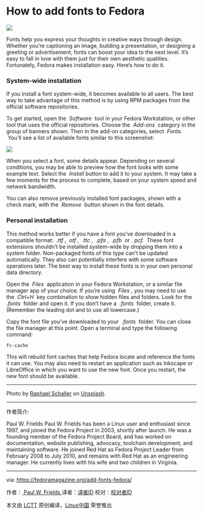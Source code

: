 How to add fonts to Fedora
===================

![](https://fedoramagazine.org/wp-content/uploads/2017/11/install-fonts-1024x433.jpg)

Fonts help you express your thoughts in creative ways through design. Whether you’re captioning an image, building a presentation, or designing a greeting or advertisement, fonts can boost your idea to the next level. It’s easy to fall in love with them just for their own aesthetic qualities. Fortunately, Fedora makes installation easy. Here’s how to do it.

### System-wide installation

If you install a font system-wide, it becomes available to all users. The best way to take advantage of this method is by using RPM packages from the official software repositories.

To get started, open the  _Software_  tool in your Fedora Workstation, or other tool that uses the official repositories. Choose the  _Add-ons_  category in the group of banners shown. Then in the add-on categories, select  _Fonts._  You’ll see a list of available fonts similar to this screenshot:

 [![](https://fedoramagazine.org/wp-content/uploads/2017/11/Software-fonts-1024x768.png)][1] 

When you select a font, some details appear. Depending on several conditions, you may be able to preview how the font looks with some example text. Select the  _Install_ button to add it to your system. It may take a few moments for the process to complete, based on your system speed and network bandwidth.

You can also remove previously installed font packages, shown with a check mark, with the  _Remove_  button shown in the font details.

### Personal installation

This method works better if you have a font you’ve downloaded in a compatible format:  _.ttf_ ,  _otf_ ,  _.ttc_ ,  _.pfa_ ,  _.pfb_  or . _pcf._  These font extensions shouldn’t be installed system-wide by dropping them into a system folder. Non-packaged fonts of this type can’t be updated automatically. They also can potentially interfere with some software operations later. The best way to install these fonts is in your own personal data directory.

Open the  _Files_  application in your Fedora Workstation, or a similar file manager app of your choice. If you’re using  _Files_ , you may need to use the  _Ctrl+H_  key combination to show hidden files and folders. Look for the  _.fonts_  folder and open it. If you don’t have a  _.fonts_  folder, create it. (Remember the leading dot and to use all lowercase.)

Copy the font file you’ve downloaded to your  _.fonts_  folder. You can close the file manager at this point. Open a terminal and type the following command:

```
fc-cache
```

This will rebuild font caches that help Fedora locate and reference the fonts it can use. You may also need to restart an application such as Inkscape or LibreOffice in which you want to use the new font. Once you restart, the new font should be available.

* * *

Photo by [Raphael Schaller][2] on [Unsplash][3].

--------------------------------------------------------------------------------

作者简介:

Paul W. Frields
Paul W. Frields has been a Linux user and enthusiast since 1997, and joined the Fedora Project in 2003, shortly after launch. He was a founding member of the Fedora Project Board, and has worked on documentation, website publishing, advocacy, toolchain development, and maintaining software. He joined Red Hat as Fedora Project Leader from February 2008 to July 2010, and remains with Red Hat as an engineering manager. He currently lives with his wife and two children in Virginia.

-----------------------------

via: https://fedoramagazine.org/add-fonts-fedora/

作者：[ Paul W. Frields ][a]
译者：[译者ID](https://github.com/译者ID)
校对：[校对者ID](https://github.com/校对者ID)

本文由 [LCTT](https://github.com/LCTT/TranslateProject) 原创编译，[Linux中国](https://linux.cn/) 荣誉推出

[a]:https://fedoramagazine.org/author/pfrields/
[1]:https://fedoramagazine.org/wp-content/uploads/2017/11/Software-fonts.png
[2]:https://unsplash.com/photos/GkinCd2enIY?utm_source=unsplash&utm_medium=referral&utm_content=creditCopyText
[3]:https://unsplash.com/search/photos/fonts?utm_source=unsplash&utm_medium=referral&utm_content=creditCopyText
